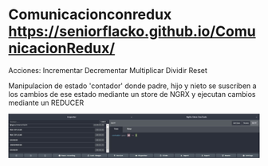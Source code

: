 # Comunicacionconredux  https://seniorflacko.github.io/ComunicacionRedux/

Acciones:
  Incrementar
  Decrementar
  Multiplicar
  Dividir
  Reset
  
Manipulacion de estado 'contador' 
donde padre, hijo y nieto se suscriben a los cambios de ese estado
mediante un store de NGRX y ejecutan cambios mediante un REDUCER




<img src="https://github.com/SeniorFlacko/ComunicacionRedux/blob/master/src/contadore.JPG">
